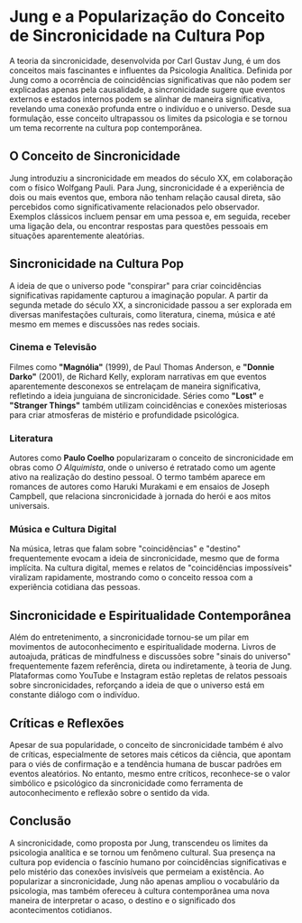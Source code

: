 
# Jung e a Popularização do Conceito de Sincronicidade na Cultura Pop

A teoria da sincronicidade, desenvolvida por Carl Gustav Jung, é um dos conceitos mais fascinantes e influentes da Psicologia Analítica. Definida por Jung como a ocorrência de coincidências significativas que não podem ser explicadas apenas pela causalidade, a sincronicidade sugere que eventos externos e estados internos podem se alinhar de maneira significativa, revelando uma conexão profunda entre o indivíduo e o universo. Desde sua formulação, esse conceito ultrapassou os limites da psicologia e se tornou um tema recorrente na cultura pop contemporânea.

## O Conceito de Sincronicidade

Jung introduziu a sincronicidade em meados do século XX, em colaboração com o físico Wolfgang Pauli. Para Jung, sincronicidade é a experiência de dois ou mais eventos que, embora não tenham relação causal direta, são percebidos como significativamente relacionados pelo observador. Exemplos clássicos incluem pensar em uma pessoa e, em seguida, receber uma ligação dela, ou encontrar respostas para questões pessoais em situações aparentemente aleatórias.

## Sincronicidade na Cultura Pop

A ideia de que o universo pode "conspirar" para criar coincidências significativas rapidamente capturou a imaginação popular. A partir da segunda metade do século XX, a sincronicidade passou a ser explorada em diversas manifestações culturais, como literatura, cinema, música e até mesmo em memes e discussões nas redes sociais.

### Cinema e Televisão

Filmes como **"Magnólia"** (1999), de Paul Thomas Anderson, e **"Donnie Darko"** (2001), de Richard Kelly, exploram narrativas em que eventos aparentemente desconexos se entrelaçam de maneira significativa, refletindo a ideia junguiana de sincronicidade. Séries como **"Lost"** e **"Stranger Things"** também utilizam coincidências e conexões misteriosas para criar atmosferas de mistério e profundidade psicológica.

### Literatura

Autores como **Paulo Coelho** popularizaram o conceito de sincronicidade em obras como *O Alquimista*, onde o universo é retratado como um agente ativo na realização do destino pessoal. O termo também aparece em romances de autores como Haruki Murakami e em ensaios de Joseph Campbell, que relaciona sincronicidade à jornada do herói e aos mitos universais.

### Música e Cultura Digital

Na música, letras que falam sobre "coincidências" e "destino" frequentemente evocam a ideia de sincronicidade, mesmo que de forma implícita. Na cultura digital, memes e relatos de "coincidências impossíveis" viralizam rapidamente, mostrando como o conceito ressoa com a experiência cotidiana das pessoas.

## Sincronicidade e Espiritualidade Contemporânea

Além do entretenimento, a sincronicidade tornou-se um pilar em movimentos de autoconhecimento e espiritualidade moderna. Livros de autoajuda, práticas de mindfulness e discussões sobre "sinais do universo" frequentemente fazem referência, direta ou indiretamente, à teoria de Jung. Plataformas como YouTube e Instagram estão repletas de relatos pessoais sobre sincronicidades, reforçando a ideia de que o universo está em constante diálogo com o indivíduo.

## Críticas e Reflexões

Apesar de sua popularidade, o conceito de sincronicidade também é alvo de críticas, especialmente de setores mais céticos da ciência, que apontam para o viés de confirmação e a tendência humana de buscar padrões em eventos aleatórios. No entanto, mesmo entre críticos, reconhece-se o valor simbólico e psicológico da sincronicidade como ferramenta de autoconhecimento e reflexão sobre o sentido da vida.

## Conclusão

A sincronicidade, como proposta por Jung, transcendeu os limites da psicologia analítica e se tornou um fenômeno cultural. Sua presença na cultura pop evidencia o fascínio humano por coincidências significativas e pelo mistério das conexões invisíveis que permeiam a existência. Ao popularizar a sincronicidade, Jung não apenas ampliou o vocabulário da psicologia, mas também ofereceu à cultura contemporânea uma nova maneira de interpretar o acaso, o destino e o significado dos acontecimentos cotidianos.
```
